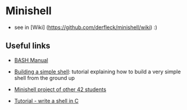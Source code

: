 # Minishell
- see in [Wiki] (https://github.com/derfleck/minishell/wiki) :)

## Useful links

- [BASH Manual](https://www.gnu.org/software/bash/manual/bash.html)

- [Building a simple shell](https://blog.ehoneahobed.com/building-a-simple-shell-in-c-part-1): tutorial explaining how to build a very simple shell from the ground up

- [Minishell project of other 42 students](https://github.com/zstenger93/minishell)

- [Tutorial - write a shell in C](https://brennan.io/2015/01/16/write-a-shell-in-c/)
